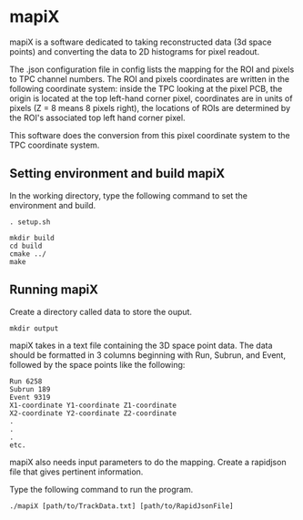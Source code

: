 # mapiX

mapiX is a software dedicated to taking reconstructed data (3d space points) 
and converting the data to 2D histograms for pixel readout.

The .json configuration file in config lists the mapping for the ROI and pixels to TPC channel numbers. The ROI and pixels coordinates are written in the following coordinate system: inside the TPC looking at the pixel PCB, the origin is located at the top left-hand corner pixel, coordinates are in units of pixels (Z = 8 means 8 pixels right), the locations of ROIs are determined by the ROI's associated top left hand corner pixel.

This software does the conversion from this pixel coordinate system to the TPC coordinate system. 

## Setting environment and build mapiX

In the working directory, type the following command to set the environment and build.

```
. setup.sh

mkdir build
cd build
cmake ../
make
```
## Running mapiX

Create a directory called data to store the ouput.

```
mkdir output
```

mapiX takes in a text file containing the 3D space point data. The data should be 
formatted in 3 columns beginning with Run, Subrun, and Event, followed by the space points like the following:

```
Run 6258
Subrun 189
Event 9319
X1-coordinate Y1-coordinate Z1-coordinate
X2-coordinate Y2-coordinate Z2-coordinate
.
.
.
etc.
```

mapiX also needs input parameters to do the mapping. Create a rapidjson file 
that gives pertinent information.

Type the following command to run the program.

```
./mapiX [path/to/TrackData.txt] [path/to/RapidJsonFile]
```

